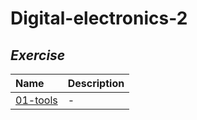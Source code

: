 # Digital-electronics-2

## _Exercise_

| **Name** | **Description** |
| :-- | :-- |
| [01-tools](/Labs/01-tools) | -|



